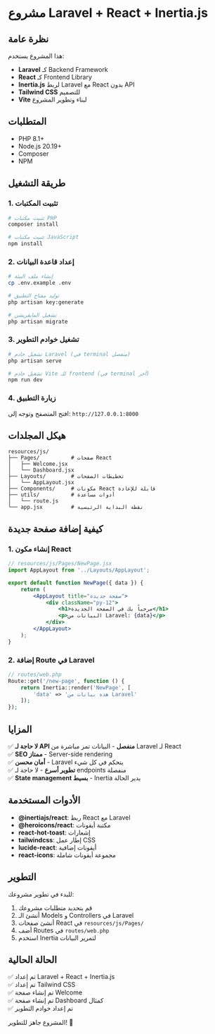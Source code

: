 # مشروع Laravel + React + Inertia.js

## نظرة عامة

هذا المشروع يستخدم:
- **Laravel** كـ Backend Framework
- **React** كـ Frontend Library  
- **Inertia.js** لربط Laravel مع React بدون API
- **Tailwind CSS** للتصميم
- **Vite** لبناء وتطوير المشروع

## المتطلبات

- PHP 8.1+
- Node.js 20.19+
- Composer
- NPM

## طريقة التشغيل

### 1. تثبيت المكتبات

```bash
# تثبيت مكتبات PHP
composer install

# تثبيت مكتبات JavaScript
npm install
```

### 2. إعداد قاعدة البيانات

```bash
# إنشاء ملف البيئة
cp .env.example .env

# توليد مفتاح التطبيق
php artisan key:generate

# تشغيل المايقريشن
php artisan migrate
```

### 3. تشغيل خوادم التطوير

```bash
# تشغيل خادم Laravel (في terminal منفصل)
php artisan serve

# تشغيل خادم Vite للـ frontend (في terminal آخر)
npm run dev
```

### 4. زيارة التطبيق

افتح المتصفح وتوجه إلى: `http://127.0.0.1:8000`

## هيكل المجلدات

```
resources/js/
├── Pages/          # صفحات React
│   ├── Welcome.jsx
│   └── Dashboard.jsx
├── Layouts/        # تخطيطات الصفحات
│   └── AppLayout.jsx
├── Components/     # مكونات React قابلة للإعادة
├── utils/          # أدوات مساعدة
│   └── route.js
└── app.jsx         # نقطة البداية الرئيسية
```

## كيفية إضافة صفحة جديدة

### 1. إنشاء مكون React

```jsx
// resources/js/Pages/NewPage.jsx
import AppLayout from '../Layouts/AppLayout';

export default function NewPage({ data }) {
    return (
        <AppLayout title="صفحة جديدة">
            <div className="py-12">
                <h1>مرحباً بك في الصفحة الجديدة</h1>
                <p>البيانات من Laravel: {data}</p>
            </div>
        </AppLayout>
    );
}
```

### 2. إضافة Route في Laravel

```php
// routes/web.php
Route::get('/new-page', function () {
    return Inertia::render('NewPage', [
        'data' => 'هذه بيانات من Laravel'
    ]);
});
```

## المزايا

✅ **لا حاجة لـ API منفصل** - البيانات تمر مباشرة من Laravel لـ React  
✅ **SEO ممتاز** - Server-side rendering  
✅ **أمان محسن** - Laravel يتحكم في كل شيء  
✅ **تطوير أسرع** - لا حاجة لـ endpoints منفصلة  
✅ **State management بسيط** - Inertia يدير الحالة  

## الأدوات المستخدمة

- **@inertiajs/react**: ربط React مع Laravel
- **@heroicons/react**: مكتبة أيقونات
- **react-hot-toast**: إشعارات
- **tailwindcss**: إطار عمل CSS
- **lucide-react**: أيقونات إضافية
- **react-icons**: مجموعة أيقونات شاملة

## التطوير

للبدء في تطوير مشروعك:

1. قم بتحديد متطلبات مشروعك
2. أنشئ الـ Models و Controllers في Laravel
3. أنشئ صفحات React في `resources/js/Pages/`
4. أضف Routes في `routes/web.php`
5. استخدم Inertia لتمرير البيانات

## الحالة الحالية

✅ تم إعداد Laravel + React + Inertia.js  
✅ تم إعداد Tailwind CSS  
✅ تم إنشاء صفحة Welcome  
✅ تم إنشاء صفحة Dashboard كمثال  
✅ تم إعداد خوادم التطوير  

المشروع جاهز للتطوير! 🚀
